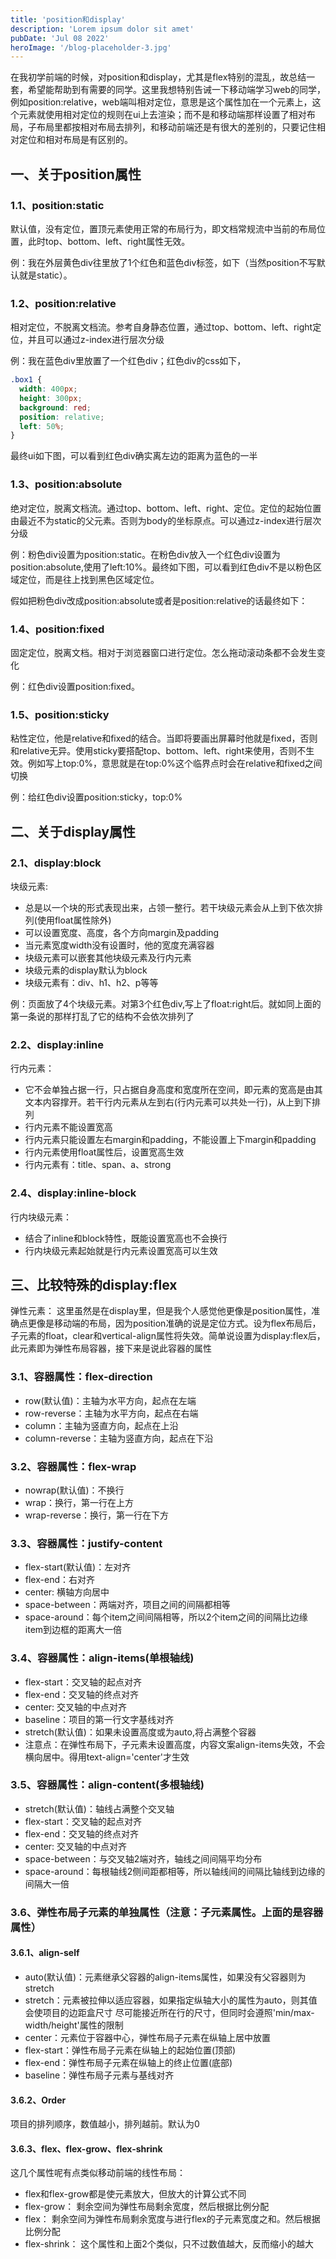 ```yaml
---
title: 'position和display'
description: 'Lorem ipsum dolor sit amet'
pubDate: 'Jul 08 2022'
heroImage: '/blog-placeholder-3.jpg'
---
```


在我初学前端的时候，对position和display，尤其是flex特别的混乱，故总结一套，希望能帮助到有需要的同学。这里我想特别告诫一下移动端学习web的同学，例如position:relative，web端叫相对定位，意思是这个属性加在一个元素上，这个元素就使用相对定位的规则在ui上去渲染；而不是和移动端那样设置了相对布局，子布局里都按相对布局去排列，和移动前端还是有很大的差别的，只要记住相对定位和相对布局是有区别的。  

## 一、关于position属性

### 1.1、position:static

默认值，没有定位，置顶元素使用正常的布局行为，即文档常规流中当前的布局位置，此时top、bottom、left、right属性无效。  

例：我在外层黄色div往里放了1个红色和蓝色div标签，如下（当然position不写默认就是static）。


### 1.2、position:relative

相对定位，不脱离文档流。参考自身静态位置，通过top、bottom、left、right定位，并且可以通过z-index进行层次分级  

例：我在蓝色div里放置了一个红色div；红色div的css如下，

```css
.box1 {
  width: 400px;
  height: 300px;
  background: red;
  position: relative;
  left: 50%;
}
```

最终ui如下图，可以看到红色div确实离左边的距离为蓝色的一半 

### 1.3、position:absolute

绝对定位，脱离文档流。通过top、bottom、left、right、定位。定位的起始位置由最近不为static的父元素。否则为body的坐标原点。可以通过z-index进行层次分级  

例：粉色div设置为position:static。在粉色div放入一个红色div设置为position:absolute,使用了left:10%。最终如下图，可以看到红色div不是以粉色区域定位，而是往上找到黑色区域定位。


假如把粉色div改成position:absolute或者是position:relative的话最终如下：


### 1.4、position:fixed

固定定位，脱离文档。相对于浏览器窗口进行定位。怎么拖动滚动条都不会发生变化  

例：红色div设置position:fixed。


### 1.5、position:sticky

粘性定位，他是relative和fixed的结合。当即将要画出屏幕时他就是fixed，否则和relative无异。使用sticky要搭配top、bottom、left、right来使用，否则不生效。例如写上top:0%，意思就是在top:0%这个临界点时会在relative和fixed之间切换  

例：给红色div设置position:sticky，top:0%


## 二、关于display属性

### 2.1、display:block

块级元素:

+   总是以一个块的形式表现出来，占领一整行。若干块级元素会从上到下依次排列(使用float属性除外)
+   可以设置宽度、高度，各个方向margin及padding
+   当元素宽度width没有设置时，他的宽度充满容器
+   块级元素可以嵌套其他块级元素及行内元素
+   块级元素的display默认为block
+   块级元素有：div、h1、h2、p等等

例：页面放了4个块级元素。对第3个红色div,写上了float:right后。就如同上面的第一条说的那样打乱了它的结构不会依次排列了


### 2.2、display:inline

行内元素：

+   它不会单独占据一行，只占据自身高度和宽度所在空间，即元素的宽高是由其文本内容撑开。若干行内元素从左到右(行内元素可以共处一行)，从上到下排列
+   行内元素不能设置宽高
+   行内元素只能设置左右margin和padding，不能设置上下margin和padding
+   行内元素使用float属性后，设置宽高生效
+   行内元素有：title、span、a、strong


### 2.4、display:inline-block

行内块级元素：

+   结合了inline和block特性，既能设置宽高也不会换行
+   行内块级元素起始就是行内元素设置宽高可以生效

## 三、比较特殊的display:flex

弹性元素： 这里虽然是在display里，但是我个人感觉他更像是position属性，准确点更像是移动端的布局，因为position准确的说是定位方式。设为flex布局后，子元素的float，clear和vertical-align属性将失效。简单说设置为display:flex后，此元素即为弹性布局容器，接下来是说此容器的属性

### 3.1、容器属性：flex-direction

+   row(默认值)：主轴为水平方向，起点在左端
+   row-reverse：主轴为水平方向，起点在右端
+   column：主轴为竖直方向，起点在上沿
+   column-reverse：主轴为竖直方向，起点在下沿


### 3.2、容器属性：flex-wrap

+   nowrap(默认值)：不换行
+   wrap：换行，第一行在上方
+   wrap-reverse：换行，第一行在下方


### 3.3、容器属性：justify-content

+   flex-start(默认值)：左对齐
+   flex-end：右对齐
+   center: 横轴方向居中
+   space-between：两端对齐，项目之间的间隔都相等
+   space-around：每个item之间间隔相等，所以2个item之间的间隔比边缘item到边框的距离大一倍


### 3.4、容器属性：align-items(单根轴线)

+   flex-start：交叉轴的起点对齐
+   flex-end：交叉轴的终点对齐
+   center: 交叉轴的中点对齐
+   baseline：项目的第一行文字基线对齐
+   stretch(默认值)：如果未设置高度或为auto,将占满整个容器
+   注意点：在弹性布局下，子元素未设置高度，内容文案align-items失效，不会横向居中。得用text-align='center'才生效


### 3.5、容器属性：align-content(多根轴线)

+   stretch(默认值)：轴线占满整个交叉轴
+   flex-start：交叉轴的起点对齐
+   flex-end：交叉轴的终点对齐
+   center: 交叉轴的中点对齐
+   space-between：与交叉轴2端对齐，轴线之间间隔平均分布
+   space-around：每根轴线2侧间距都相等，所以轴线间的间隔比轴线到边缘的间隔大一倍


### 3.6、弹性布局子元素的单独属性（注意：子元素属性。上面的是容器属性）

#### 3.6.1、align-self

+   auto(默认值)：元素继承父容器的align-items属性，如果没有父容器则为stretch
+   stretch：元素被拉伸以适应容器，如果指定纵轴大小的属性为auto，则其值会使项目的边距盒尺寸 尽可能接近所在行的尺寸，但同时会遵照'min/max-width/height'属性的限制
+   center：元素位于容器中心，弹性布局子元素在纵轴上居中放置
+   flex-start：弹性布局子元素在纵轴上的起始位置(顶部)
+   flex-end：弹性布局子元素在纵轴上的终止位置(底部)
+   baseline：弹性布局子元素与基线对齐


#### 3.6.2、Order

项目的排列顺序，数值越小，排列越前。默认为0


#### 3.6.3、flex、flex-grow、flex-shrink

这几个属性呢有点类似移动前端的线性布局：

+   flex和flex-grow都是使元素放大，但放大的计算公式不同
+   flex-grow： 剩余空间为弹性布局剩余宽度，然后根据比例分配
+   flex： 剩余空间为弹性布局剩余宽度与进行flex的子元素宽度之和。然后根据比例分配
+   flex-shrink： 这个属性和上面2个类似，只不过数值越大，反而缩小的越大

